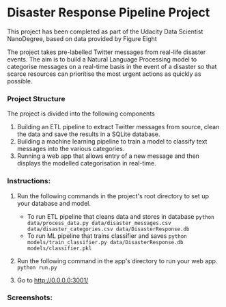 # Disaster Response Pipeline Project

This project has been completed as part of the Udacity Data Scientist NanoDegree, based on data provided by Figure Eight

The project takes pre-labelled Twitter messages from real-life disaster events. The aim is to build a Natural Language Processing model to categorise messages on a real-time basis in the event of a disaster so that scarce resources can prioritise the most urgent actions as quickly as possible. 

### Project Structure
The project is divided into the following components

1. Building an ETL pipeline to extract Twitter messages from source, clean the data and save the results in a SQLite database.
2. Building a machine learning pipeline to train a model to classify text messages into the various categories.
3. Running a web app that allows entry of a new message and then displays the modelled categorisation in real-time.

### Instructions:
1. Run the following commands in the project's root directory to set up your database and model.

    - To run ETL pipeline that cleans data and stores in database
        `python data/process_data.py data/disaster_messages.csv data/disaster_categories.csv data/DisasterResponse.db`
    - To run ML pipeline that trains classifier and saves
        `python models/train_classifier.py data/DisasterResponse.db models/classifier.pkl`

2. Run the following command in the app's directory to run your web app.
    `python run.py`

3. Go to http://0.0.0.0:3001/

### Screenshots:

